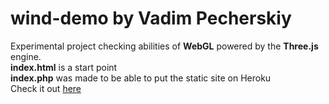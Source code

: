 # wind-demo by Vadim Pecherskiy
Experimental project checking abilities of <b>WebGL</b> powered by the <b>Three.js</b> engine. <br/>
<b>index.html</b> is a start point <br/>
<b>index.php</b> was made to be able to put the static site on Heroku <br/>
Check it out <a href="http://wind-demo-vadim.herokuapp.com/">here</a>
